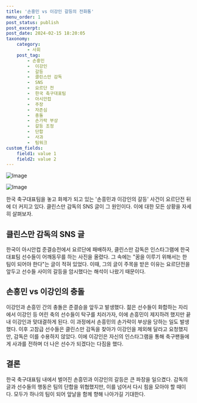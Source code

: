 ```yaml
---
title: '손흥민 vs 이강인 갈등의 전화통'
menu_order: 1
post_status: publish
post_excerpt: 
post_date: 2024-02-15 18:20:05
taxonomy:
    category:
        - 사회
    post_tag:
        - 손흥민
        -  이강인
        -  갈등
        -  클린스만 감독
        -  SNS
        -  요르단 전
        -  한국 축구대표팀
        -  아시안컵
        -  주장
        -  자존심
        -  충돌
        -  손가락 부상
        -  갈등 조정
        -  단합
        -  사과
        -  팀워크
custom_fields:
    field1: value 1
    field2: value 2
---
```


![Image](https://imgnews.pstatic.net/image/009/2024/02/15/0005258743_001_20240215081101019.jpg?type=w647)

![Image](https://imgnews.pstatic.net/image/009/2024/02/15/0005258743_002_20240215081101077.jpg?type=w647)

한국 축구대표팀을 놓고 화제가 되고 있는 '손흥민과 이강인의 갈등' 사건이 요르단전 뒤에 더 커지고 있다. 클린스만 감독의 SNS 글이 그 원인이다. 이에 대한 모든 상황을 자세히 살펴보자.
## 클린스만 감독의 SNS 글
한국이 아시안컵 준결승전에서 요르단에 패배하자, 클린스만 감독은 인스타그램에 한국 대표팀 선수들이 어깨동무를 하는 사진을 올렸다. 그 속에는 "꿈을 이루기 위해서는 한 팀이 되어야 한다"는 글이 적혀 있었다. 이때, 그의 글이 주목을 받은 이유는 요르단전을 앞두고 선수들 사이의 갈등을 암시했다는 해석이 나왔기 때문이다.
## 손흥민 vs 이강인의 충돌
이강인과 손흥민 간의 충돌은 준결승을 앞두고 발생했다. 젊은 선수들이 화합하는 자리에서 이강인 등 어린 축의 선수들이 탁구를 치러가자, 이에 손흥민이 제지하려 했지만 끝내 이강인과 맞대결하게 된다. 이 과정에서 손흥민의 손가락이 부상을 당하는 일도 발생했다.
이후 고참급 선수들은 클린스만 감독을 찾아가 이강인을 제외해 달라고 요청했지만, 감독은 이를 수용하지 않았다. 이에 이강인은 자신의 인스타그램을 통해 축구팬들에게 사과를 전하며 더 나은 선수가 되겠다는 다짐을 했다.
## 결론
한국 축구대표팀 내에서 벌어진 손흥민과 이강인의 갈등은 큰 파장을 일으켰다. 감독의 글과 선수들의 행동은 팀의 단합을 위협했지만, 이를 넘어서 다시 힘을 모아야 할 때이다. 모두가 하나의 팀이 되어 앞날을 함께 향해 나아가길 기대한다.
